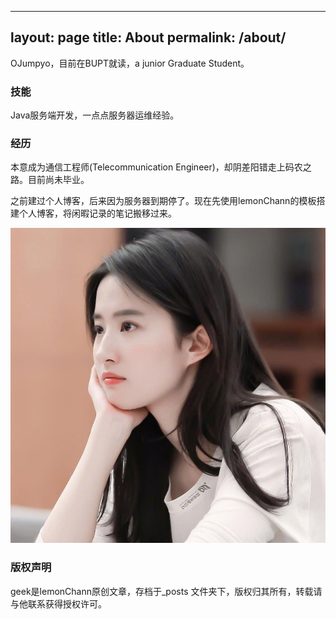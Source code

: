 <!--
 * @Author: your name
 * @Date: 2021-02-09 15:31:52
 * @LastEditTime: 2021-02-09 16:25:58
 * @LastEditors: your name
 * @Description: In User Settings Edit
 * @FilePath: \OJumpyo.github.io\about.md
-->
---
layout: page
title: About
permalink: /about/
---

OJumpyo，目前在BUPT就读，a junior Graduate Student。

### 技能

Java服务端开发，一点点服务器运维经验。

### 经历

本意成为通信工程师(Telecommunication Engineer)，却阴差阳错走上码农之路。目前尚未毕业。

之前建过个人博客，后来因为服务器到期停了。现在先使用lemonChann的模板搭建个人博客，将闲暇记录的笔记搬移过来。

![最爱小龙女啊~](https://github.com/OJumpyo/OJumpyo.github.io/blob/master/images/test.jpg)



### 版权声明

geek是lemonChann原创文章，存档于_posts 文件夹下，版权归其所有，转载请与他联系获得授权许可。

